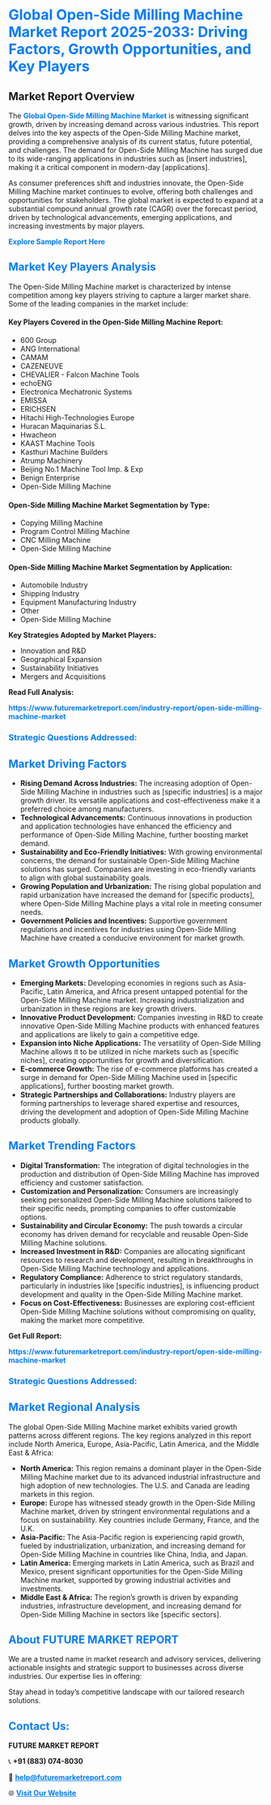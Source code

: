 <h1 style="color: #007BFF;">Global Open-Side Milling Machine Market Report 2025-2033: Driving Factors, Growth Opportunities, and Key Players</h1>

<section id="overview">
<h2>Market Report Overview</h2>
<p>The <a href="https://www.futuremarketreport.com/industry-report/open-side-milling-machine-market" style="color: #007BFF; text-decoration: none;"><strong>Global Open-Side Milling Machine Market</strong></a> is witnessing significant growth, driven by increasing demand across various industries. This report delves into the key aspects of the Open-Side Milling Machine market, providing a comprehensive analysis of its current status, future potential, and challenges. The demand for Open-Side Milling Machine has surged due to its wide-ranging applications in industries such as [insert industries], making it a critical component in modern-day [applications].</p>
<p>As consumer preferences shift and industries innovate, the Open-Side Milling Machine market continues to evolve, offering both challenges and opportunities for stakeholders. The global market is expected to expand at a substantial compound annual growth rate (CAGR) over the forecast period, driven by technological advancements, emerging applications, and increasing investments by major players.</p>
</section>

<section id="overview">
<p><a href="https://www.futuremarketreport.com/request-sample/reportId=99714" style="color: #007BFF; text-decoration: none;"><strong>Explore Sample Report Here</strong></a></p>
</section>

<section id="key-players">
<h2 style="color: #007BFF;">Market Key Players Analysis</h2>
<p>The Open-Side Milling Machine market is characterized by intense competition among key players striving to capture a larger market share. Some of the leading companies in the market include:</p>
<h4>Key Players Covered in the Open-Side Milling Machine Report:</h4>
<ul><li>600 Group</li><li>ANG International</li><li>CAMAM</li><li>CAZENEUVE</li><li>CHEVALIER - Falcon Machine Tools</li><li>echoENG</li><li>Electronica Mechatronic Systems</li><li>EMISSA</li><li>ERICHSEN</li><li>Hitachi High-Technologies Europe</li><li>Huracan Maquinarias S.L.</li><li>Hwacheon</li><li>KAAST Machine Tools</li><li>Kasthuri Machine Builders</li><li>Atrump Machinery</li><li>Beijing No.1 Machine Tool Imp. &amp; Exp</li><li>Benign Enterprise</li><li>Open-Side Milling Machine</li></ul>
<h4>Open-Side Milling Machine Market Segmentation by Type:</h4>
<ul><li>Copying Milling Machine</li><li>Program Control Milling Machine</li><li>CNC Milling Machine</li><li>Open-Side Milling Machine</li></ul>

<h4>Open-Side Milling Machine Market Segmentation by Application:</h4>
<ul><li>Automobile Industry</li><li>Shipping Industry</li><li>Equipment Manufacturing Industry</li><li>Other</li><li>Open-Side Milling Machine</li></ul>
<p><strong>Key Strategies Adopted by Market Players:</strong></p>
<ul>
<li>Innovation and R&D</li>
<li>Geographical Expansion</li>
<li>Sustainability Initiatives</li>
<li>Mergers and Acquisitions</li>
</ul>
</section>

<section>
<p><strong>Read Full Analysis: </strong></p><a href="https://www.futuremarketreport.com/industry-report/open-side-milling-machine-market" style="color: #007BFF; text-decoration: none;"><strong>https://www.futuremarketreport.com/industry-report/open-side-milling-machine-market</strong></a>
<h3 style="color: #007BFF;">Strategic Questions Addressed:</h3>
</section>

<section id="driving-factors">
<h2 style="color: #007BFF;">Market Driving Factors</h2>
<ul>
<li><strong>Rising Demand Across Industries:</strong> The increasing adoption of Open-Side Milling Machine in industries such as [specific industries] is a major growth driver. Its versatile applications and cost-effectiveness make it a preferred choice among manufacturers.</li>
<li><strong>Technological Advancements:</strong> Continuous innovations in production and application technologies have enhanced the efficiency and performance of Open-Side Milling Machine, further boosting market demand.</li>
<li><strong>Sustainability and Eco-Friendly Initiatives:</strong> With growing environmental concerns, the demand for sustainable Open-Side Milling Machine solutions has surged. Companies are investing in eco-friendly variants to align with global sustainability goals.</li>
<li><strong>Growing Population and Urbanization:</strong> The rising global population and rapid urbanization have increased the demand for [specific products], where Open-Side Milling Machine plays a vital role in meeting consumer needs.</li>
<li><strong>Government Policies and Incentives:</strong> Supportive government regulations and incentives for industries using Open-Side Milling Machine have created a conducive environment for market growth.</li>
</ul>
</section>

<section id="growth-opportunities">
<h2 style="color: #007BFF;">Market Growth Opportunities</h2>
<ul>
<li><strong>Emerging Markets:</strong> Developing economies in regions such as Asia-Pacific, Latin America, and Africa present untapped potential for the Open-Side Milling Machine market. Increasing industrialization and urbanization in these regions are key growth drivers.</li>
<li><strong>Innovative Product Development:</strong> Companies investing in R&D to create innovative Open-Side Milling Machine products with enhanced features and applications are likely to gain a competitive edge.</li>
<li><strong>Expansion into Niche Applications:</strong> The versatility of Open-Side Milling Machine allows it to be utilized in niche markets such as [specific niches], creating opportunities for growth and diversification.</li>
<li><strong>E-commerce Growth:</strong> The rise of e-commerce platforms has created a surge in demand for Open-Side Milling Machine used in [specific applications], further boosting market growth.</li>
<li><strong>Strategic Partnerships and Collaborations:</strong> Industry players are forming partnerships to leverage shared expertise and resources, driving the development and adoption of Open-Side Milling Machine products globally.</li>
</ul>
</section>

<section id="trending-factors">
<h2 style="color: #007BFF;">Market Trending Factors</h2>
<ul>
<li><strong>Digital Transformation:</strong> The integration of digital technologies in the production and distribution of Open-Side Milling Machine has improved efficiency and customer satisfaction.</li>
<li><strong>Customization and Personalization:</strong> Consumers are increasingly seeking personalized Open-Side Milling Machine solutions tailored to their specific needs, prompting companies to offer customizable options.</li>
<li><strong>Sustainability and Circular Economy:</strong> The push towards a circular economy has driven demand for recyclable and reusable Open-Side Milling Machine solutions.</li>
<li><strong>Increased Investment in R&D:</strong> Companies are allocating significant resources to research and development, resulting in breakthroughs in Open-Side Milling Machine technology and applications.</li>
<li><strong>Regulatory Compliance:</strong> Adherence to strict regulatory standards, particularly in industries like [specific industries], is influencing product development and quality in the Open-Side Milling Machine market.</li>
<li><strong>Focus on Cost-Effectiveness:</strong> Businesses are exploring cost-efficient Open-Side Milling Machine solutions without compromising on quality, making the market more competitive.</li>
</ul>
</section>

<section>
<p><strong>Get Full Report: </strong></p><a href="https://www.futuremarketreport.com/industry-report/open-side-milling-machine-market" style="color: #007BFF; text-decoration: none;"><strong>https://www.futuremarketreport.com/industry-report/open-side-milling-machine-market</strong></a>
<h3 style="color: #007BFF;">Strategic Questions Addressed:</h3>
</section>


<section id="regional-analysis">
<h2 style="color: #007BFF;">Market Regional Analysis</h2>
<p>The global Open-Side Milling Machine market exhibits varied growth patterns across different regions. The key regions analyzed in this report include North America, Europe, Asia-Pacific, Latin America, and the Middle East & Africa:</p>
<ul>
<li><strong>North America:</strong> This region remains a dominant player in the Open-Side Milling Machine market due to its advanced industrial infrastructure and high adoption of new technologies. The U.S. and Canada are leading markets in this region.</li>
<li><strong>Europe:</strong> Europe has witnessed steady growth in the Open-Side Milling Machine market, driven by stringent environmental regulations and a focus on sustainability. Key countries include Germany, France, and the U.K.</li>
<li><strong>Asia-Pacific:</strong> The Asia-Pacific region is experiencing rapid growth, fueled by industrialization, urbanization, and increasing demand for Open-Side Milling Machine in countries like China, India, and Japan.</li>
<li><strong>Latin America:</strong> Emerging markets in Latin America, such as Brazil and Mexico, present significant opportunities for the Open-Side Milling Machine market, supported by growing industrial activities and investments.</li>
<li><strong>Middle East & Africa:</strong> The region’s growth is driven by expanding industries, infrastructure development, and increasing demand for Open-Side Milling Machine in sectors like [specific sectors].</li>
</ul>
</section>

<footer>
<h2 style="color: #007BFF;">About FUTURE MARKET REPORT</h2>
<p>We are a trusted name in market research and advisory services, delivering actionable insights and strategic support to businesses across diverse industries. Our expertise lies in offering:</p>

<p>Stay ahead in today’s competitive landscape with our tailored research solutions.</p>

<h2 style="color: #007BFF;">Contact Us:</h2>
<p><strong>FUTURE MARKET REPORT</strong></p>
<p>📞 <strong>+91 (883) 074-8030</strong></p>
<p>📧 <strong><a href="mailto:help@futuremarketreport.com" style="color: #007BFF;">help@futuremarketreport.com</a></strong></p>
<p>🌐 <strong><a href="https://www.futuremarketreport.com/" style="color: #007BFF;">Visit Our Website</a></strong></p>
</footer>